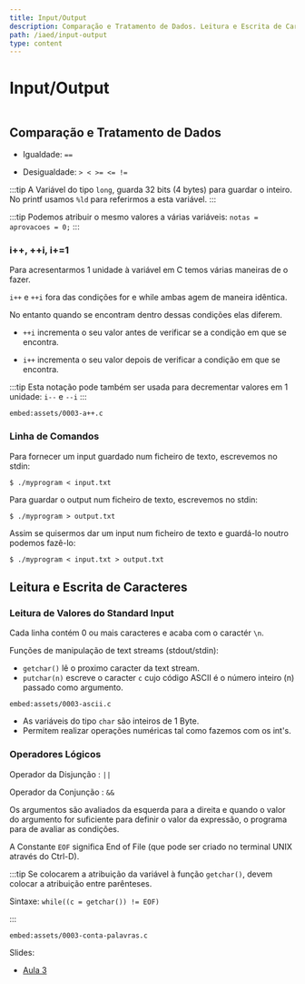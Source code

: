 ```yaml
---
title: Input/Output
description: Comparação e Tratamento de Dados. Leitura e Escrita de Caracteres
path: /iaed/input-output
type: content
---
```


# Input/Output

```toc

```

## Comparação e Tratamento de Dados

- Igualdade: `==`

- Desigualdade: `> < >= <= !=`

:::tip
A Variável do tipo `long`, guarda 32 bits (4 bytes) para guardar o inteiro.
No printf usamos `%ld` para referirmos a esta variável.
:::

:::tip
Podemos atribuir o mesmo valores a várias variáveis:
`notas = aprovacoes = 0;`
:::

### i++, ++i, i+=1

Para acresentarmos 1 unidade à variável em C temos várias maneiras de o fazer.

`i++` e `++i` fora das condições for e while ambas agem de maneira idêntica.

No entanto quando se encontram dentro dessas condições elas diferem.

- `++i` incrementa o seu valor antes de verificar se a condição em que se encontra.

- `i++` incrementa o seu valor depois de verificar a condição em que se encontra.

:::tip
Esta notação pode também ser usada para decrementar valores em 1 unidade:
`i--` e `--i`
:::

`embed:assets/0003-a++.c`

### Linha de Comandos

Para fornecer um input guardado num ficheiro de texto, escrevemos no stdin:

`$ ./myprogram < input.txt`

Para guardar o output num ficheiro de texto, escrevemos no stdin:

`$ ./myprogram > output.txt`

Assim se quisermos dar um input num ficheiro de texto e guardá-lo noutro podemos fazê-lo:

`$ ./myprogram < input.txt > output.txt`

## Leitura e Escrita de Caracteres

### Leitura de Valores do Standard Input

Cada linha contém 0 ou mais caracteres e acaba com o
caractér `\n`.

Funções de manipulação de text streams (stdout/stdin):

- `getchar()` lê o proximo caracter da text stream.
- `putchar(n)` escreve o caracter `c` cujo código ASCII é o
  número inteiro (n) passado como argumento.

`embed:assets/0003-ascii.c`

- As variáveis do tipo `char` são inteiros de 1 Byte.
- Permitem realizar operações numéricas tal como
  fazemos com os int's.

### Operadores Lógicos

Operador da Disjunção : `||`

Operador da Conjunção : `&&`

Os argumentos são avaliados da esquerda para a direita e quando o valor do argumento for suficiente para definir o valor da expressão, o programa para de avaliar as condições.

A Constante `EOF` significa End of File (que pode ser criado no terminal UNIX através do Ctrl-D).

:::tip
Se colocarem a atribuição da variável à função `getchar()`, devem colocar a atribuição entre parênteses.

Sintaxe: `while((c = getchar()) != EOF)`

:::

`embed:assets/0003-conta-palavras.c`

Slides:

- [Aula 3](https://drive.google.com/file/d/19W484oULAbqiChTCqPhZlr83bUiPMu_r/view?usp=sharing)
